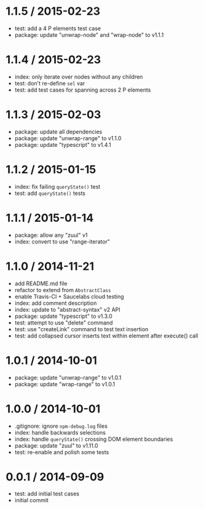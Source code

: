 
1.1.5 / 2015-02-23
==================

  * test: add a 4 P elements test case
  * package: update "unwrap-node" and "wrap-node" to v1.1.1

1.1.4 / 2015-02-23
==================

  * index: only iterate over nodes without any children
  * test: don't re-define `sel` var
  * test: add test cases for spanning across 2 P elements

1.1.3 / 2015-02-03
==================

  * package: update all dependencies
  * package: update "unwrap-range" to v1.1.0
  * package: update "typescript" to v1.4.1

1.1.2 / 2015-01-15
==================

  * index: fix failing `queryState()` test
  * test: add `queryState()` tests

1.1.1 / 2015-01-14
==================

  * package: allow any "zuul" v1
  * index: convert to use "range-iterator"

1.1.0 / 2014-11-21
==================

  * add README.md file
  * refactor to extend from `AbstractClass`
  * enable Travis-CI + Saucelabs cloud testing
  * index: add comment description
  * index: update to "abstract-syntax" v2 API
  * package: update "typescript" to v1.3.0
  * test: attempt to use "delete" command
  * test: use "createLink" command to test text insertion
  * test: add collapsed cursor inserts text within element after execute() call

1.0.1 / 2014-10-01
==================

  * package: update "unwrap-range" to v1.0.1
  * package: update "wrap-range" to v1.0.1

1.0.0 / 2014-10-01
==================

  * .gitignore: ignore `npm-debug.log` files
  * index: handle backwards selections
  * index: handle `queryState()` crossing DOM element boundaries
  * package: update "zuul" to v1.11.0
  * test: re-enable and polish some tests

0.0.1 / 2014-09-09
==================

  * test: add initial test cases
  * initial commit
